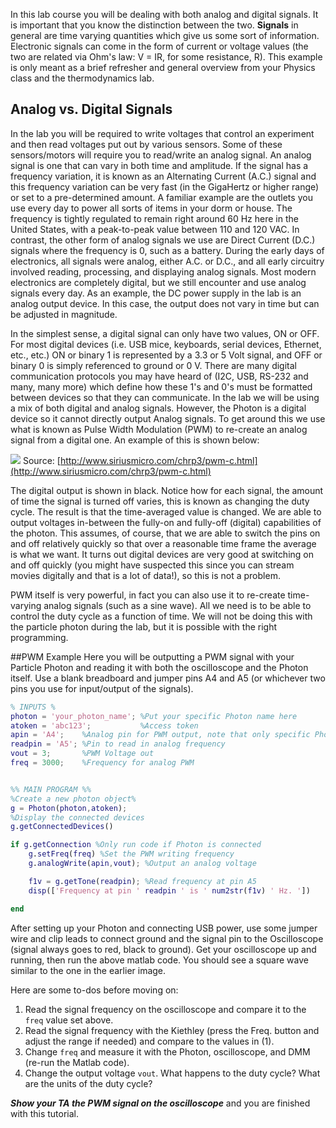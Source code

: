 In this lab course you will be dealing with both analog and digital signals. It is important that you know the distinction between the two. **Signals** in general are time varying quantities which give us some sort of information. Electronic signals can come in the form of current or voltage values (the two are related via Ohm's law: V = IR, for some resistance, R). This example is only meant as a brief refresher and general overview from your Physics class and the thermodynamics lab. 

## Analog vs. Digital Signals

In the lab you will be required to write voltages that control an experiment and then read voltages put out by various sensors. Some of these sensors/motors will require you to read/write an analog signal. An analog signal is one that can vary in both time and amplitude. If the signal has a frequency variation, it is known as an Alternating Current (A.C.) signal and this frequency variation can be very fast (in the GigaHertz or higher range) or set to a pre-determined amount.   A familiar example are the outlets you use every day to power all sorts of items in your dorm or house. The frequency is tightly regulated to remain right around 60 Hz here in the United States, with a peak-to-peak value between 110 and 120 VAC. In contrast, the other form of analog signals we use are Direct Current (D.C.) signals where the frequency is 0, such as a battery. During the early days of electronics, all signals were analog, either A.C. or D.C., and all early circuitry involved reading, processing, and displaying analog signals. Most modern electronics are completely digital, but we still encounter and use analog signals every day. As an example, the DC power supply in the lab is an analog output device. In this case, the output does not vary in time but can be adjusted in magnitude. 

In the simplest sense, a digital signal can only have two values, ON or OFF. For most digital devices (i.e. USB mice, keyboards, serial devices, Ethernet, etc., etc.) ON or binary 1 is represented by a 3.3 or 5 Volt signal, and OFF or binary 0 is simply referenced to ground or 0 V. There are many digital communication protocols you may have heard of (I2C, USB, RS-232 and many, many more) which define how these 1's and 0's must be formatted between devices so that they can communicate. In the lab we will be using a mix of both digital and analog signals. However, the Photon is a digital device so it cannot directly output Analog signals. To get around this we use what is known as Pulse Width Modulation (PWM) to re-create an analog signal from a digital one. An example of this is shown below:

![](https://github.com/d008/MAE224/blob/master/images/PWMwaves.png)
Source: [http://www.siriusmicro.com/chrp3/pwm-c.html](http://www.siriusmicro.com/chrp3/pwm-c.html)

The digital output is shown in black. Notice how for each signal, the amount of time the signal is turned off varies, this is known as changing the duty cycle. The result is that the time-averaged value is changed. We are able to output voltages in-between the fully-on and fully-off (digital) capabilities of the photon. This assumes, of course, that we are able to switch the pins on and off relatively quickly so that over a reasonable time frame the average is what we want. It turns out digital devices are very good at switching on and off quickly (you might have suspected this since you can stream movies digitally and that is a lot of data!), so this is not a problem. 

PWM itself is very powerful, in fact you can also use it to re-create time-varying analog signals (such as a sine wave). All we need is to be able to control the duty cycle as a function of time. We will not be doing this with the particle photon during the lab, but it is possible with the right programming. 

##PWM Example
Here you will be outputting a PWM signal with your Particle Photon and reading it with both the oscilloscope and the Photon itself. Use a blank breadboard and jumper pins A4 and A5 (or whichever two pins you use for input/output of the signals).

```matlab
% INPUTS %
photon = 'your_photon_name'; %Put your specific Photon name here
atoken = 'abc123';           %Access token
apin = 'A4';    %Analog pin for PWM output, note that only specific Photon pins are PWM capable
readpin = 'A5'; %Pin to read in analog frequency
vout = 3;       %PWM Voltage out
freq = 3000;    %Frequency for analog PWM


%% MAIN PROGRAM %%
%Create a new photon object%
g = Photon(photon,atoken);
%Display the connected devices
g.getConnectedDevices()

if g.getConnection %Only run code if Photon is connected
    g.setFreq(freq) %Set the PWM writing frequency
    g.analogWrite(apin,vout); %Output an analog voltage

    f1v = g.getTone(readpin); %Read frequency at pin A5
    disp(['Frequency at pin ' readpin ' is ' num2str(f1v) ' Hz. '])

end
```
After setting up your Photon and connecting USB power, use some jumper wire and clip leads to connect ground and the signal pin to the Oscilloscope (signal always goes to red, black to ground). Get your oscilloscope up and running, then run the above matlab code. You should see a square wave similar to the one in the earlier image.

Here are some to-dos before moving on:

1. Read the signal frequency on the oscilloscope and compare it to the `freq` value set above.
2. Read the signal frequency with the Kiethley (press the Freq. button and adjust the range if needed) and compare to the values in (1).
2. Change `freq` and measure it with the Photon, oscilloscope, and DMM (re-run the Matlab code).
3. Change the output voltage `vout`. What happens to the duty cycle? What are the units of the duty cycle?

**_Show your TA the PWM signal on the oscilloscope_** and you are finished with this tutorial.
